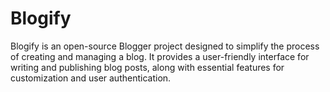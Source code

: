 # Blogify
Blogify is an open-source Blogger project designed to simplify the process of creating and managing a blog. It provides a user-friendly interface for writing and publishing blog posts, along with essential features for customization and user authentication.
